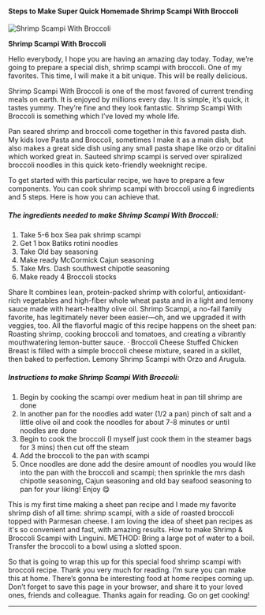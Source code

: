             

#### Steps to Make Super Quick Homemade Shrimp Scampi With Broccoli

![Shrimp Scampi With Broccoli](https://img-global.cpcdn.com/recipes/4875571165659136/751x532cq70/shrimp-scampi-with-broccoli-recipe-main-photo.jpg)

**Shrimp Scampi With Broccoli**

Hello everybody, I hope you are having an amazing day today. Today, we’re going to prepare a special dish, shrimp scampi with broccoli. One of my favorites. This time, I will make it a bit unique. This will be really delicious.

Shrimp Scampi With Broccoli is one of the most favored of current trending meals on earth. It is enjoyed by millions every day. It is simple, it’s quick, it tastes yummy. They’re fine and they look fantastic. Shrimp Scampi With Broccoli is something which I’ve loved my whole life.

Pan seared shrimp and broccoli come together in this favored pasta dish. My kids love Pasta and Broccoli, sometimes I make it as a main dish, but also makes a great side dish using any small pasta shape like orzo or ditalini which worked great in. Sauteed shrimp scampi is served over spiralized broccoli noodles in this quick keto-friendly weeknight recipe.

To get started with this particular recipe, we have to prepare a few components. You can cook shrimp scampi with broccoli using 6 ingredients and 5 steps. Here is how you can achieve that.

##### The ingredients needed to make Shrimp Scampi With Broccoli:

1.  Take 5-6 box Sea pak shrimp scampi
2.  Get 1 box Batiks rotini noodles
3.  Take Old bay seasoning
4.  Make ready McCormick Cajun seasoning
5.  Take Mrs. Dash southwest chipotle seasoning
6.  Make ready 4 Broccoli stocks

Share It combines lean, protein-packed shrimp with colorful, antioxidant-rich vegetables and high-fiber whole wheat pasta and in a light and lemony sauce made with heart-healthy olive oil. Shrimp Scampi, a no-fail family favorite, has legitimately never been easier—oh, and we upgraded it with veggies, too. All the flavorful magic of this recipe happens on the sheet pan: Roasting shrimp, cooking broccoli and tomatoes, and creating a vibrantly mouthwatering lemon-butter sauce. · Broccoli Cheese Stuffed Chicken Breast is filled with a simple broccoli cheese mixture, seared in a skillet, then baked to perfection. Lemony Shrimp Scampi with Orzo and Arugula.

##### Instructions to make Shrimp Scampi With Broccoli:

1.  Begin by cooking the scampi over medium heat in pan till shrimp are done
2.  In another pan for the noodles add water (1/2 a pan) pinch of salt and a little olive oil and cook the noodles for about 7-8 minutes or until noodles are done
3.  Begin to cook the broccoli (I myself just cook them in the steamer bags for 3 mins) then cut off the steam
4.  Add the broccoli to the pan with scampi
5.  Once noodles are done add the desire amount of noodles you would like into the pan with the broccoli and scampi; then sprinkle the mrs dash chipotle seasoning, Cajun seasoning and old bay seafood seasoning to pan for your liking! Enjoy 😋

This is my first time making a sheet pan recipe and I made my favorite shrimp dish of all time: shrimp scampi, with a side of roasted broccoli topped with Parmesan cheese. I am loving the idea of sheet pan recipes as it's so convenient and fast, with amazing results. How to make Shrimp & Broccoli Scampi with Linguini. METHOD: Bring a large pot of water to a boil. Transfer the broccoli to a bowl using a slotted spoon.

So that is going to wrap this up for this special food shrimp scampi with broccoli recipe. Thank you very much for reading. I’m sure you can make this at home. There’s gonna be interesting food at home recipes coming up. Don’t forget to save this page in your browser, and share it to your loved ones, friends and colleague. Thanks again for reading. Go on get cooking!

* * *